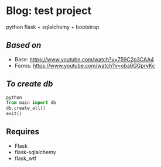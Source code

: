 # Blog: test project 
python flask + sqlalchemy + bootstrap 

## _Based on_
- Base: https://www.youtube.com/watch?v=759C2p3CAA4
- Forms: https://www.youtube.com/watch?v=oba6GGprvKc

## _To create db_
```python
python
from main import db
db.create_all()
exit()
```

## Requires
- Flask
- flask-sqlalchemy
- flask_wtf
